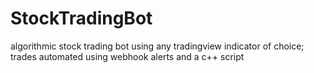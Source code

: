 # StockTradingBot
algorithmic stock trading bot using any tradingview indicator of choice; trades automated using webhook alerts and a c++ script
